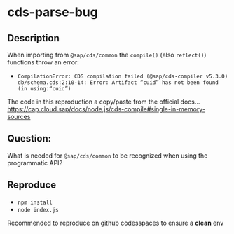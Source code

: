 # cds-parse-bug

## Description

When importing from `@sap/cds/common` the `compile()` (also `reflect()`) functions 
throw an error:

-  `CompilationError: CDS compilation failed (@sap/cds-compiler v5.3.0)
   db/schema.cds:2:10-14: Error: Artifact “cuid” has not been found (in using:“cuid”)`

The code in this reproduction a copy/paste from the official docs...
https://cap.cloud.sap/docs/node.js/cds-compile#single-in-memory-sources

## Question:

What is needed for `@sap/cds/common` to be recognized when using the programmatic API?

## Reproduce

- `npm install`
- `node index.js`

Recommended to reproduce on github codesspaces to ensure a **clean** env
